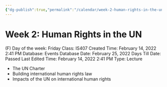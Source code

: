 ```yaml
---
{"dg-publish":true,"permalink":"/calendar/week-2-human-rights-in-the-un/"}
---
```


# Week 2: Human Rights in the UN

(F) Day of the week: Friday
Class: IS407
Created Time: February 14, 2022 2:41 PM
Database: Events Database
Date: February 25, 2022
Days Till Date: Passed
Last Edited Time: February 14, 2022 2:41 PM
Type: Lecture

- The UN Charter
- Building international human rights law
- Impacts of the UN on international
human rights